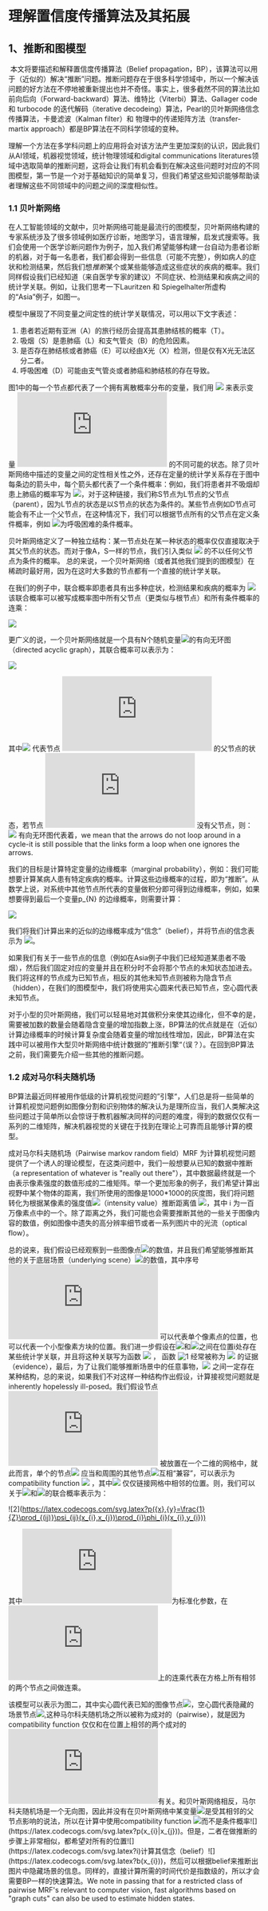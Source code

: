 # 理解置信度传播算法及其拓展

## 1、推断和图模型

​		本文将要描述和解释置信度传播算法（Belief propagation，BP），该算法可以用于（近似的）解决“推断”问题。推断问题存在于很多科学领域中，所以一个解决该问题的好方法在不停地被重新提出也并不奇怪。事实上，很多截然不同的算法比如前向后向（Forward-backward）算法、维特比（Viterbi）算法、Gallager code 和 turbocode 的迭代解码（iterative decodeing）算法，Pearl的贝叶斯网络信念传播算法，卡曼滤波（Kalman filter）和 物理中的传递矩阵方法（transfer-martix approach）都是BP算法在不同科学领域的变种。

理解一个方法在多学科问题上的应用将会对该方法产生更加深刻的认识，因此我们从AI领域，机器视觉领域，统计物理领域和digital communications literatures领域中选取简单的推断问题，这将会让我们有机会看到在解决这些问题时对应的不同图模型，第一节是一个对于基础知识的简单复习，但我们希望这些知识能够帮助读者理解这些不同领域中的问题之间的深度相似性。

### 1.1 贝叶斯网络

在人工智能领域的文献中，贝叶斯网络可能是最流行的图模型，贝叶斯网络构建的专家系统涉及了很多领域例如医疗诊断，地图学习，语言理解，启发式搜索等。我们会使用一个医学诊断问题作为例子，加入我们希望能够构建一台自动为患者诊断的机器，对于每一名患者，我们都会得到一些信息（可能不完整），例如病人的症状和检测结果，然后我们想*推断*某个或某些能够造成这些症状的疾病的概率。我们同样假设我们已经知道（来自医学专家的建议）不同症状、检测结果和疾病之间的统计学关联。例如，让我们思考一下Lauritzen 和 Spiegelhalter所虚构的“Asia”例子，如图一。

模型中展现了不同变量之间定性的统计学关联情况，可以用以下文字表述：

1. 患者若近期有亚洲（A）的旅行经历会提高其患肺结核的概率（T）。
2. 吸烟（S）是患肺癌（L）和支气管炎（B）的危险因素。
3. 是否存在肺结核或者肺癌（E）可以经由X光（X）检测，但是仅有X光无法区分二者。
4. 呼吸困难（D）可能由支气管炎或者肺癌和肺结核的存在导致。

图1中的每一个节点都代表了一个拥有离散概率分布的变量，我们用 ![](https://latex.codecogs.com/svg.latex?x_{i}) 来表示变量  ![](https://latex.codecogs.com/svg.latex?i) 的不同可能的状态。除了贝叶斯网络中描述的变量之间的定性相关性之外，还存在定量的统计学关系存在于图中每条边的箭头中，每个箭头都代表了一个条件概率：例如，我们将患者并不吸烟却患上肺癌的概率写为  ![](https://latex.codecogs.com/svg.latex?p(x_{L}|p_{S}) )，对于这种链接，我们称S节点为L节点的父节点（parent），因为L节点的状态是以S节点的状态为条件的。某些节点例如D节点可能会有不止一个父节点，在这种情况下，我们可以根据节点所有的父节点在定义条件概率，例如  ![](https://latex.codecogs.com/svg.latex?P(x_{D}|x_{E},x_{B}) )为呼吸困难的条件概率。

贝叶斯网络定义了一种独立结构：某一节点处在某一种状态的概率仅仅直接取决于其父节点的状态。而对于像A，S一样的节点，我们引入类似 ![](https://latex.codecogs.com/svg.latex?P(x_{S})) 的不以任何父节点为条件的概率。 总的来说，一个贝叶斯网络（或者其他我们提到的图模型）在稀疏时最好用，因为在这时大多数的节点都有一个直接的统计学关联。

在我们的例子中，联合概率即患者具有出多种症状，检测结果和疾病的概率为  ![](https://latex.codecogs.com/svg.latex?p(\{x\})=p(x_A,x_S,x_T,x_L,x_B,x_E,x_D,x_X))  
该联合概率可以被写成概率图中所有父节点（更类似与根节点）和所有条件概率的连乘：

![](https://latex.codecogs.com/svg.latex?p(\{x\})=p(x_A)p(x_S)p(x_T|x_A)p(x_L|x_S)p(x_B|x_S)p(x_E|x_L,x_T)p(x_D|x_B,x_E)p(x_X|x_E))

   更广义的说，一个贝叶斯网络就是一个具有N个随机变量![](https://latex.codecogs.com/svg.latex?x_{i})的有向无环图（directed acyclic graph），其联合概率可以表示为：

![](https://latex.codecogs.com/svg.latex?p(x_1,x_2,...,x_N)=\prod_{i=1}^{N}p(x_i|Par(x_i)))

其中![](https://latex.codecogs.com/svg.latex?Par(x_{i})) 代表节点 ![](https://latex.codecogs.com/svg.latex?i) 的父节点的状态，若节点 ![](https://latex.codecogs.com/svg.latex?i) 没有父节点，则：
![](https://latex.codecogs.com/svg.latex?p(x_i|Par(x_i))=p(x_{i})) 
有向无环图代表着，we mean that the arrows do not loop around in a cycle-it is still possible that the links form a loop when one ignores the arrows.

我们的目标是计算特定变量的边缘概率（marginal probability），例如：我们可能想要计算某病人患有特定疾病的概率。计算这些边缘概率的过程，即为“推断”。从数学上说，对系统中其他节点所代表的变量做积分即可得到边缘概率，例如，如果想要得到最后一个变量p_{N} 的边缘概率，则需要计算：

![](https://latex.codecogs.com/svg.latex?p(x_{N})=\sum_{x_1}\sum_{x_2}...\sum_{x_{N}-1}p(x_1,x_2,...,x_N)) 

我们将我们计算出来的近似的边缘概率成为“信念”（belief），并将节点i的信念表示为 ![](https://latex.codecogs.com/svg.latex?b(x_{i}))。

如果我们有关于一些节点的信息（例如在Asia例子中我们已经知道某患者不吸烟），然后我们固定对应的变量并且在积分时不会将那个节点的未知状态加进去。我们将这样的节点成为已知节点，相反的其他未知节点则被称为隐含节点（hidden），在我们的图模型中，我们将使用实心圆来代表已知节点，空心圆代表未知节点。

对于小型的贝叶斯网络，我们可以轻易地对其做积分来使其边缘化，但不幸的是，需要被加数的数量会随着隐含变量的增加指数上涨，BP算法的优点就是在（近似）计算边缘概率的时候计算复杂度会随着变量的增加线性增加，因此，BP算法在实践中可以被用作大型贝叶斯网络中统计数据的”推断引擎“（误？）。在回到BP算法 之前，我们需要先介绍一些其他的推断问题。


### 1.2 成对马尔科夫随机场

BP算法最近同样被用作低级的计算机视觉问题的”引擎“，人们总是将一些简单的计算机视觉问题例如图像分割和识别物体的解决认为是理所应当，我们人类解决这些问题过于简单所以会惊讶于教机器解决同样的问题的难度，得到的数据仅仅有一系列的二维矩阵，解决机器视觉的关键在于找到在理论上可靠而且能够计算的模型。

成对马尔科夫随机场（Pairwise markov random field）MRF 为计算机视觉问题提供了一个诱人的理论模型，在这类问题中，我们一般想要从已知的数据中推断（a representation of whatever is "really out there"），其中数据最终就是一个由表示像素强度的数值形成的二维矩阵。举一个更加形象的例子，我们希望计算出视野中某个物体的距离，我们所使用的图像是1000*1000的灰度图，我们将问题转化为根据某像素的强度值![](https://latex.codecogs.com/svg.latex?I_{i})（intensity value）推断距离值 ![](https://latex.codecogs.com/svg.latex?d_{i})，其中 i 为一百万像素点中的一个。除了距离之外，我们可能也会需要推断其他的一些关于图像内容的数值，例如图像中遗失的高分辨率细节或者一系列图片中的光流（optical flow）。

总的说来，我们假设已经观察到一些图像点![](https://latex.codecogs.com/svg.latex?y_{i})的数值，并且我们希望能够推断其他的关于底层场景（underlying scene）![](https://latex.codecogs.com/svg.latex?x_{i})的数值，其中序号![](https://latex.codecogs.com/svg.latex?i) 可以代表单个像素点的位置，也可以代表一个小型像素方块的位置。我们进一步假设在![](https://latex.codecogs.com/svg.latex?x_{i})和![](https://latex.codecogs.com/svg.latex?y_{i})之间在位置i处存在某些统计学关联，并且将这种关联写为函数 ![](https://latex.codecogs.com/svg.latex?\phi_{i}(x_{i},y_{i})) ，
函数  ![1](https://latex.codecogs.com/svg.latex?\phi_{i}(x_{i},y_{i})) 经常被称为 ![](https://latex.codecogs.com/svg.latex?x_{i}) 的证据（evidence），最后，为了让我们能够推断场景中的任意事物，![](https://latex.codecogs.com/svg.latex?x_{i}) 之间一定存在某种结构，总的来说，如果我们不对这样一种结构作出假设，计算接视觉问题就是 inherently hopelessly ill-posed。我们假设节点![](https://latex.codecogs.com/svg.latex?i) 被放置在一个二维的网格中，就此而言，单个的节点![](https://latex.codecogs.com/svg.latex?x_{i}) 应当和周围的其他节点![](https://latex.codecogs.com/svg.latex?x_{j})互相“兼容”，可以表示为compatibility function ![](https://latex.codecogs.com/svg.latex?\psi_{i,j}(x_{i},x_{j})) ，其中![](https://latex.codecogs.com/svg.latex?\psi_{i,j}) 仅仅链接网格中相邻的位置。则，我们可以关于![](https://latex.codecogs.com/svg.latex?x_{i})和![](https://latex.codecogs.com/svg.latex?y_{i})的联合概率表示为：

![2](https://latex.codecogs.com/svg.latex?p({x},{y}=\frac{1}{Z}\prod_{(ij)}\psi_{ij}(x_{i},x_{j})\prod_{i}\phi_{i}(x_{i},y_{i}))

其中![](https://latex.codecogs.com/svg.latex?Z)为标准化参数，在![](https://latex.codecogs.com/svg.latex?i,j)上的连乘代表在方格上所有相邻的两个节点之间做连乘。

该模型可以表示为图二，其中实心圆代表已知的图像节点![](https://latex.codecogs.com/svg.latex?y_{i})，空心圆代表隐藏的场景节点![](https://latex.codecogs.com/svg.latex?x_{i}),这种马尔科夫随机场之所以被称为成对的（pairwise），就是因为compatibility function 仅仅和在位置上相邻的两个成对的![](https://latex.codecogs.com/svg.latex?i,j)有关。和贝叶斯网络相反，马尔科夫随机场是一个无向图，因此并没有在贝叶斯网络中某变量![](https://latex.codecogs.com/svg.latex?x_{i})是受其相邻的父节点影响的说法，所以在计算中使用compatibility function ![](https://latex.codecogs.com/svg.latex?\psi_{i,j}(x_{i},x_{j}))而不是条件概率![](https://latex.codecogs.com/svg.latex?p(x_{i}|x_{j}))。但是，二者在做推断的步骤上非常相似，都希望对所有的位置![](https://latex.codecogs.com/svg.latex?i)计算其信念（belief）![](https://latex.codecogs.com/svg.latex?b(x_{i}))，然后可以根据belief来推断出图片中隐藏场景的信息。同样的，直接计算所需的时间代价是指数级的，所以才会需要BP一样的快速算法。We note in passing that for a restricted class of pairwise MRF's relevant to computer vision, fast algorithms based on "graph cuts" can also be used to estimate hidden states.
